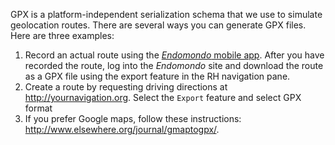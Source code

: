 <!--
#
# Licensed to the Apache Software Foundation (ASF) under one
# or more contributor license agreements.  See the NOTICE file
# distributed with this work for additional information
# regarding copyright ownership.  The ASF licenses this file
# to you under the Apache License, Version 2.0 (the
# "License"); you may not use this file except in compliance
# with the License.  You may obtain a copy of the License at
#
# http://www.apache.org/licenses/LICENSE-2.0
#
# Unless required by applicable law or agreed to in writing,
# software distributed under the License is distributed on an
# "AS IS" BASIS, WITHOUT WARRANTIES OR CONDITIONS OF ANY
#  KIND, either express or implied.  See the License for the
# specific language governing permissions and limitations
# under the License.
#
-->


GPX is a platform-independent serialization schema that we use to simulate geolocation routes.
There are several ways you can generate GPX files. Here are three examples:

1. Record an actual route using the [*Endomondo* mobile app](http://endomondo.com). After you have
    recorded the route, log into the *Endomondo* site and download the route as a GPX file using the
    export feature in the RH navigation pane.
2. Create a route by requesting driving directions at http://yournavigation.org.  Select the `Export`
    feature and select GPX format
3. If you prefer Google maps, follow these instructions: http://www.elsewhere.org/journal/gmaptogpx/.
